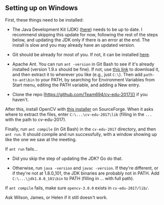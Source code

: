 ## Setting up on Windows

First, these things need to be installed:

- The Java Development Kit (JDK)
  ([here](http://www.oracle.com/technetwork/java/javase/downloads/jdk8-downloads-2133151.html))
  needs to be up to date. I recommend skipping this update for now, following
  the rest of the steps below, and updating the JDK only if there is an error
  at the end. The install is slow and you may already have an updated version.

- Git should be already for most of you. If not, it can be installed
  [here](http://git-scm-org).

- Apache Ant. You can run `ant -version` in Git Bash to see if it's already
  installed (version 1.9.x should be fine). If not, use [this
  link](http://mirrors.koehn.com/apache//ant/binaries/apache-ant-1.9.7-bin.zip)
  to download it, and then extract it to wherever you like (e.g., just `C:\`).
  Then add `path-to-ant\bin` to your PATH, by searching for Environment
  Variables from Start menu, editing the PATH variable, and adding a New entry.

- Clone the repo [https://github.com/Team694/cv-edu-2017]() if you haven't.

After this, install OpenCV with [this
installer](https://sourceforge.net/projects/opencvlibrary/files/opencv-win/3.0.0/)
on SourceForge. When it asks where to extract the files, enter
`C:\...\cv-edu-2017\lib` (filling in the `...` with the path to cv-edu-2017).

Finally, run `ant compile` (in Git Bash) in the `cv-edu-2017` directory, and
then `ant run`. It should compile and run successfully, with a window showing
up like the one we saw at the meeting.

If `ant run` fails...

- Did you skip the step of updating the JDK? Go do that.

- Otherwise, run `java -version` and `javac -version`. If they're different, or
  if they're not at 1.8.0_101, the JDK binaries are probably not in PATH. Add
  `C:\...\jdk1.8.0_101\bin` to PATH (filling in ... with full path).

If `ant compile` fails, make sure `opencv-3.0.0` exists in `cv-edu-2017/lib/`.

Ask Wilson, James, or Helen if it still doesn't work.
